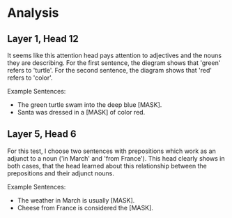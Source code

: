 # Analysis

## Layer 1, Head 12

It seems like this attention head pays attention to adjectives and the nouns they are describing. For the first sentence, the diegram shows that 'green' refers to 'turtle'. For the second sentence, the diagram shows that 'red' refers to 'color'.

Example Sentences:
- The green turtle swam into the deep blue [MASK].
- Santa was dressed in a [MASK] of color red.

## Layer 5, Head 6

For this test, I choose two sentences with prepositions which work as an adjunct to a noun ('in March' and 'from France'). This head clearly shows in both cases, that the head learned about this relationship between the prepositions and their adjunct nouns.

Example Sentences:
- The weather in March is usually [MASK].
- Cheese from France is considered the [MASK].

